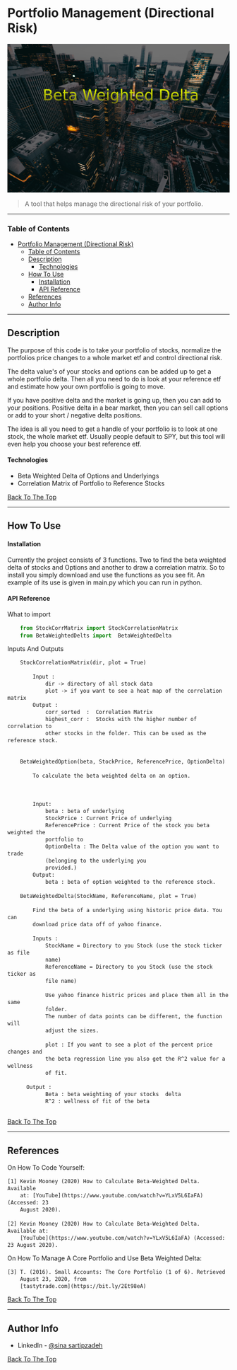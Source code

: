 # Portfolio Management (Directional Risk)

![BetaWeigtedDeltaBanner](./readme%20files/cityscape.jpg)

> A tool that helps manage the directional risk of your portfolio. 


---

### Table of Contents


- [Portfolio Management (Directional Risk)](#portfolio-management-directional-risk)
    - [Table of Contents](#table-of-contents)
  - [Description](#description)
      - [Technologies](#technologies)
  - [How To Use](#how-to-use)
      - [Installation](#installation)
      - [API Reference](#api-reference)
  - [References](#references)
  - [Author Info](#author-info)

---

## Description

The purpose of this code is to take your portfolio of stocks, normalize the portfolios price changes to a whole market etf and control directional risk.

The delta value's of your stocks and options can be added up to get a whole portfolio delta. Then all you need to do is look at your reference etf and estimate how your own portfolio is going to move. 

If you have positive delta and the market is going up, then you can add to your positions. 
Positive delta in a bear market, then you can sell call options or add to your short / negative delta positions. 

The idea is all you need to get a handle of your portfolio is to look at one stock, the whole market etf. Usually people default to SPY, but this tool will even help you choose your best reference etf.

#### Technologies

- Beta Weighted Delta of Options and Underlyings
- Correlation Matrix of Portfolio to Reference Stocks

[Back To The Top](#read-me-template)

---

## How To Use

#### Installation
Currently the project consists of 3 functions. Two to find the beta weighted delta of stocks and Options and another to draw a correlation matrix. So to install you simply download and use the functions as you see fit. 
An example of its use is given in main.py which you can run in python. 


#### API Reference
What to import 
```python
    from StockCorrMatrix import StockCorrelationMatrix
    from BetaWeightedDelts import  BetaWeightedDelta
```
Inputs And Outputs

``` 
    StockCorrelationMatrix(dir, plot = True)

        Input : 
            dir -> directory of all stock data 
            plot -> if you want to see a heat map of the correlation matrix
        Output : 
            corr_sorted  :  Correlation Matrix
            highest_corr :  Stocks with the higher number of correlation to
            other stocks in the folder. This can be used as the reference stock.  
        

    BetaWeightedOption(beta, StockPrice, ReferencePrice, OptionDelta)
        
        To calculate the beta weighted delta on an option. 

     

        Input: 
            beta : beta of underlying 
            StockPrice : Current Price of underlying 
            ReferencePrice : Current Price of the stock you beta weighted the 
            portfolio to 
            OptionDelta : The Delta value of the option you want to trade 
            (belonging to the underlying you 
            provided.)
        Output: 
            beta : beta of option weighted to the reference stock. 
    
    BetaWeightedDelta(StockName, ReferenceName, plot = True)

        Find the beta of a underlying using historic price data. You can 
        download price data off of yahoo finance. 

        Inputs : 
            StockName = Directory to you Stock (use the stock ticker as file 
            name)
            ReferenceName = Directory to you Stock (use the stock ticker as 
            file name)
            
            Use yahoo finance histric prices and place them all in the same 
            folder. 
            The number of data points can be different, the function will 
            adjust the sizes. 
            
            plot : If you want to see a plot of the percent price changes and 
            the beta regression line you also get the R^2 value for a wellness 
            of fit. 
               
      Output : 
            Beta : beta weighting of your stocks  delta 
            R^2 : wellness of fit of the beta  
   
```
[Back To The Top](#read-me-template)

---

## References

On How To Code Yourself:

    [1] Kevin Mooney (2020) How to Calculate Beta-Weighted Delta. Available     
        at: [YouTube](https://www.youtube.com/watch?v=YLxV5L6IaFA) (Accessed: 23 
        August 2020).

    [2] Kevin Mooney (2020) How to Calculate Beta-Weighted Delta. Available at: 
        [YouTube](https://www.youtube.com/watch?v=YLxV5L6IaFA) (Accessed: 23 August 2020).

On How To Manage A Core Portfolio and Use Beta Weighted Delta:

    [3] T. (2016). Small Accounts: The Core Portfolio (1 of 6). Retrieved 
        August 23, 2020, from 
        [tastytrade.com](https://bit.ly/2Et98eA) 

[Back To The Top](#read-me-template)

---

## Author Info

- LinkedIn - [@sina sartipzadeh](https://www.linkedin.com/in/sinasartipzadeh/)


[Back To The Top](#read-me-template)
